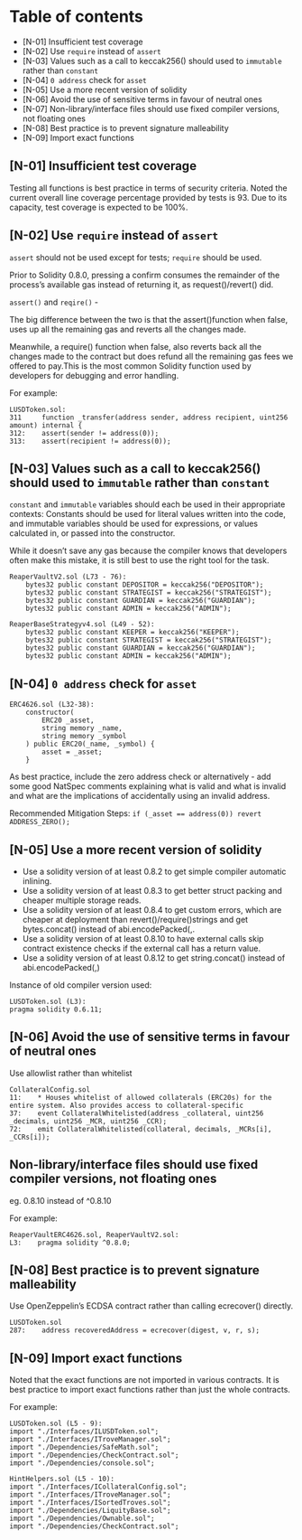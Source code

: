 # Table of contents

- [N-01] Insufficient test coverage
- [N-02] Use `require` instead of `assert`
- [N-03] Values such as a call to keccak256() should used to `immutable` rather than `constant`
- [N-04] `0 address` check for `asset`
- [N-05] Use a more recent version of solidity
- [N-06] Avoid the use of sensitive terms in favour of neutral ones
- [N-07] Non-library/interface files should use fixed compiler versions, not floating ones
- [N-08] Best practice is to prevent signature malleability
- [N-09] Import exact functions

## [N-01] Insufficient test coverage
Testing all functions is best practice in terms of security criteria. Noted the current overall line coverage percentage provided by tests is 93. Due to its capacity, test coverage is expected to be 100%.

## [N-02] Use `require` instead of `assert`

`assert` should not be used except for tests; `require` should be used.

Prior to Solidity 0.8.0, pressing a confirm consumes the remainder of the process’s available gas instead of returning it, as request()/revert() did.

`assert()` and `reqire()` -

The big difference between the two is that the assert()function when false, uses up all the remaining gas and reverts all the changes made.

Meanwhile, a require() function when false, also reverts back all the changes made to the contract but does refund all the remaining gas fees we offered to pay.This is the most common Solidity function used by developers for debugging and error handling.

For example: 

```solidity
LUSDToken.sol:
311     function _transfer(address sender, address recipient, uint256 amount) internal {
312:    assert(sender != address(0));
313:    assert(recipient != address(0));
```

## [N-03] Values such as a call to keccak256() should used to `immutable` rather than `constant`

`constant` and `immutable` variables should each be used in their appropriate contexts: Constants should be used for literal values written into the code, and immutable variables should be used for expressions, or values calculated in, or passed into the constructor.

While it doesn’t save any gas because the compiler knows that developers often make this mistake, it is still best to use the right tool for the task.

```
ReaperVaultV2.sol (L73 - 76):
    bytes32 public constant DEPOSITOR = keccak256("DEPOSITOR");
    bytes32 public constant STRATEGIST = keccak256("STRATEGIST");
    bytes32 public constant GUARDIAN = keccak256("GUARDIAN");
    bytes32 public constant ADMIN = keccak256("ADMIN");
```
```
ReaperBaseStrategyv4.sol (L49 - 52):
    bytes32 public constant KEEPER = keccak256("KEEPER");
    bytes32 public constant STRATEGIST = keccak256("STRATEGIST");
    bytes32 public constant GUARDIAN = keccak256("GUARDIAN");
    bytes32 public constant ADMIN = keccak256("ADMIN");
```

## [N-04] `0 address` check for `asset`

```
ERC4626.sol (L32-38):
    constructor(
        ERC20 _asset,
        string memory _name,
        string memory _symbol
    ) public ERC20(_name, _symbol) {
        asset = _asset;
    }
```
As best practice, include the zero address check or alternatively - add some good NatSpec comments explaining what is valid and what is invalid and what are the implications of accidentally using an invalid address.

Recommended Mitigation Steps:
`if (_asset == address(0)) revert ADDRESS_ZERO();`

## [N-05] Use a more recent version of solidity

- Use a solidity version of at least 0.8.2 to get simple compiler automatic inlining. 
- Use a solidity version of at least 0.8.3 to get better struct packing and cheaper multiple storage reads. 
- Use a solidity version of at least 0.8.4 to get custom errors, which are cheaper at deployment than revert()/require()strings and get bytes.concat() instead of abi.encodePacked(<bytes>,<bytes>. 
- Use a solidity version of at least 0.8.10 to have external calls skip contract existence checks if the external call has a return value. 
- Use a solidity version of at least 0.8.12 to get string.concat() instead of abi.encodePacked(<str>,<str>)

Instance of old compiler version used: 
```
LUSDToken.sol (L3):
pragma solidity 0.6.11;
```
## [N-06] Avoid the use of sensitive terms in favour of neutral ones

Use allowlist rather than whitelist

```
CollateralConfig.sol
11:    * Houses whitelist of allowed collaterals (ERC20s) for the entire system. Also provides access to collateral-specific
37:    event CollateralWhitelisted(address _collateral, uint256 _decimals, uint256 _MCR, uint256 _CCR);
72:    emit CollateralWhitelisted(collateral, decimals, _MCRs[i], _CCRs[i]);
```

## Non-library/interface files should use fixed compiler versions, not floating ones

eg. 0.8.10 instead of ^0.8.10

For example: 
```
ReaperVaultERC4626.sol, ReaperVaultV2.sol:
L3:    pragma solidity ^0.8.0;
```

## [N-08] Best practice is to prevent signature malleability

Use OpenZeppelin’s ECDSA contract rather than calling ecrecover() directly.

```
LUSDToken.sol
287:    address recoveredAddress = ecrecover(digest, v, r, s);
```

## [N-09] Import exact functions
Noted that the exact functions are not imported in various contracts. It is best practice to import exact functions rather than just the whole contracts.

For example: 
```
LUSDToken.sol (L5 - 9):
import "./Interfaces/ILUSDToken.sol";
import "./Interfaces/ITroveManager.sol";
import "./Dependencies/SafeMath.sol";
import "./Dependencies/CheckContract.sol";
import "./Dependencies/console.sol";
```

```
HintHelpers.sol (L5 - 10): 
import "./Interfaces/ICollateralConfig.sol";
import "./Interfaces/ITroveManager.sol";
import "./Interfaces/ISortedTroves.sol";
import "./Dependencies/LiquityBase.sol";
import "./Dependencies/Ownable.sol";
import "./Dependencies/CheckContract.sol";
```
